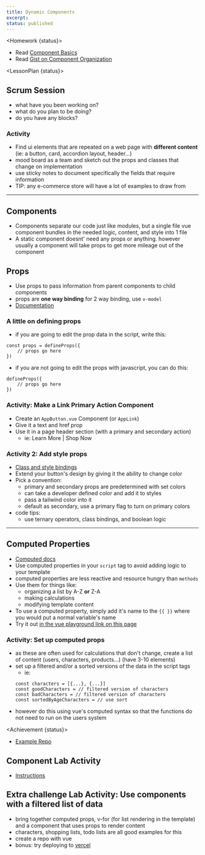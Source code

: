 ```yaml
---
title: Dynamic Components
excerpt:
status: published
---
```


<script>
	import Homework from "$lib/components/Homework.svelte";
	import LessonPlan from "$lib/components/LessonPlan.svelte";
 	import Achievement from "$lib/components/Achievement.svelte";
</script>

<Homework {status}>

- Read [Component Basics](https://vuejs.org/guide/essentials/component-basics)
- Read [Gist on Component Organization](https://vuejs.org/api/built-in-directives.html#v-for)

</Homework>

<LessonPlan {status}>


<h2 id="scrum-meeting">Scrum Session</h2>

- what have you been working on?
- what do you plan to be doing?
- do you have any blocks?

### Activity
- Find ui elements that are repeated on a web page with **different content** (ie: a button, card, accordion layout, header...)
- mood board as a team and sketch out the props and classes that change on implementation
- use sticky notes to document specifically the fields that require information
- TIP: any e-commerce store will have a lot of examples to draw from

---

<h2>Components</h2>

- Components separate our code just like modules, but a single file vue component bundles in the needed logic, content, and style into 1 file
- A static component doesnt' need any props or anything. however usually a component will take props to get more mileage out of the component


## Props

- Use props to pass information from parent components to child components
- props are **one way binding** for 2 way binding, use `v-model`
- [Documentation](https://vuejs.org/guide/components/props.html#props)

### A little on defining props
- if you are going to edit the prop data in the script, write this:
```
const props = defineProps({
	// props go here
})
```
- if you are not going to edit the props with javascript, you can do this:
```
defineProps({
	// props go here
})
```

### Activity: Make a Link Primary Action Component
- Create an `AppButton.vue` Component (or `AppLink`)
- Give it a text and href prop
- Use it in a page header section (with a primary and secondary action)
	- ie: Learn More | Shop Now


### Activity 2: Add style props

- [Class and style bindings](https://vuejs.org/guide/essentials/class-and-style.html)
- Extend your button's design by giving it the ability to change color
- Pick a convention:
	- primary and secondary props are predetermined with set colors
	- can take a developer defined color and add it to styles
	- pass a tailwind color into it
	- default as secondary, use a primary flag to turn on primary colors
- code tips:
	- use ternary operators, class bindings, and boolean logic

---


<h2> Computed Properties</h2>

- [Computed docs](https://vuejs.org/guide/essentials/computed)
- Use computed properties in your `script` tag to avoid adding logic to your template
- computed properties are less reactive and resource hungry than `methods`
- Use them for things like:
  - organizing a list by A-Z **or** Z-A
  - making calculations
  - modifying template content
- To use a computed property, simply add it's name to the `{{ }}` where you would put a normal variable's name
- Try it out [in the vue playground link on this page](https://vuejs.org/guide/essentials/computed.html)

### Activity: Set up computed props
- as these are often used for calculations that don't change, create a list of content (users, characters, products...) (have 3-10 elements)
- set up a filtered and/or a sorted versions of the data in the script tags
	- ie: 
	```
	const characters = [{...}, {...}]
	const goodCharacters = // filtered version of characters
	const badCharacters = // filtered version of characters
	const sortedByAgeCharacters = // use sort
	```
- however do this using vue's computed syntax so that the functions do not need to run on the users system


</LessonPlan>

<Achievement {status}>

- [Example Repo](https://github.com/ashx3s/node-examples)

<h2>Component Lab Activity</h2>

- [Instructions](https://gist.github.com/ashx3s/55d569bd92d3bcd41e13fedf627a6e18)

<h2>Extra challenge Lab Activity: Use components with a filtered list of data</h2>

- bring together computed props, v-for (for list rendering in the template) and a component that uses props to render content
- characters, shopping lists, todo lists are all good examples for this
- create a repo with vue
- bonus: try deploying to [vercel](https://vercel.com)

</Achievement>
